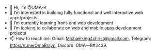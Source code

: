 - 👋 Hi, I’m @OMA-B
- 👀 I’m interested in building fully functional and well interactive web apps/projects
- 🌱 I’m currently learning front-end web development
- 💞️ I’m looking to collaborate on web and mobile apps development projects
- 📫 How to reach me: Gmail: Michaelking4christ@gmail.com, Telegram: https://t.me/OmaBrayn, Discord: OMA—B#3439.

<!---
OMA-B/OMA-B is a ✨ special ✨ repository because its `README.md` (this file) appears on your GitHub profile.
You can click the Preview link to take a look at your changes.
--->
